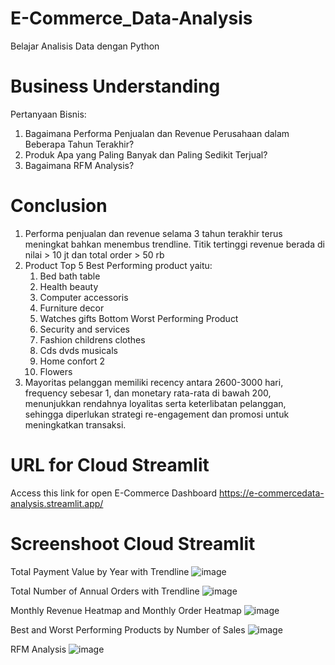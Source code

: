 # E-Commerce_Data-Analysis
Belajar Analisis Data dengan Python

# Business Understanding
Pertanyaan Bisnis:
1. Bagaimana Performa Penjualan dan Revenue Perusahaan dalam Beberapa Tahun Terakhir?
2. Produk Apa yang Paling Banyak dan Paling Sedikit Terjual?
3. Bagaimana RFM Analysis?

# Conclusion
1. Performa penjualan dan revenue selama 3 tahun terakhir terus meningkat bahkan menembus trendline. Titik tertinggi revenue berada di nilai > 10 jt dan total order > 50 rb
2. Product
     Top 5 Best Performing product yaitu:
   1. Bed bath table
   2. Health beauty
   3. Computer accessoris
   4. Furniture decor
   5. Watches gifts
      Bottom Worst Performing Product
   1. Security and services
   2. Fashion childrens clothes
   3. Cds dvds musicals
   4. Home confort 2
   5. Flowers
3. Mayoritas pelanggan memiliki recency antara 2600-3000 hari, frequency sebesar 1, dan monetary rata-rata di bawah 200, menunjukkan rendahnya loyalitas serta keterlibatan pelanggan, sehingga diperlukan strategi re-engagement dan promosi untuk meningkatkan transaksi.

# URL for Cloud Streamlit
Access this link for open E-Commerce Dashboard https://e-commercedata-analysis.streamlit.app/

# Screenshoot Cloud Streamlit
Total Payment Value by Year with Trendline
![image](https://github.com/user-attachments/assets/ab6dca10-2a7b-48ef-81ce-13fb66844fec)

Total Number of Annual Orders with Trendline
![image](https://github.com/user-attachments/assets/ebff482c-a63e-41ed-ae50-cecae2378125)

Monthly Revenue Heatmap and Monthly Order Heatmap
![image](https://github.com/user-attachments/assets/b88c3b2c-009c-4a51-82ea-04476f88a4d1)

Best and Worst Performing Products by Number of Sales
![image](https://github.com/user-attachments/assets/42a573ac-4017-4e5a-bc7e-d006591fee5c)

RFM Analysis
![image](https://github.com/user-attachments/assets/db004023-fc70-4ce8-899d-54ead7d96ced)










   

